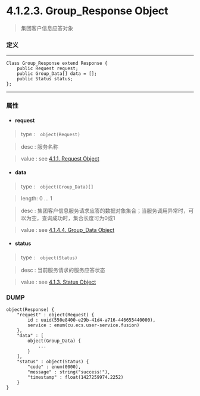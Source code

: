 # 4.1.2.3. Group_Response Object

> 集团客户信息应答对象



### 定义

---
```
Class Group_Response extend Response {
    public Request request;
    public Group_Data[] data = [];
    public Status status;
};
```
---


### 属性


* #### request

> type :　`object(Request)`

> desc : 服务名称

> value : see [4.1.1. Request Object](/definition/request_object.html#411-request-object)



* #### data

> type :　`object(Group_Data)[]`

> length: 0 ... 1

> desc : 集团客户信息服务请求应答的数据对象集合；当服务调用异常时，可以为空，查询成功时，集合长度可为0或1

> value : see [4.1.4.4. Group_Data Object](/definition/group_data_object.html#4144-group_data-object)



* #### status

> type :　`object(Status)`

> desc : 当前服务请求的服务应答状态

> value : see [4.1.3. Status Object](/definition/status_object.html#413-status-object)



### DUMP

```
object(Response) {
    "request" : object(Request) {
        id : uuid(550e8400-e29b-41d4-a716-446655440000),
        service : enum(cu.ecs.user-service.fusion)
    },
    "data" : [
        object(Group_Data) {
            ...
        }
    ],
    "status" : object(Status) {
        "code" : enum(0000),
        "message" : string("success!"),
        "timestamp" : float(1427259974.2252)
    }
}
```


